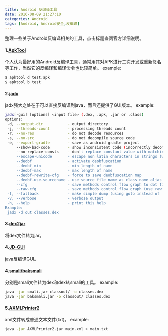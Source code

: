 ```yaml
---
title: Android 反编译工具
date: 2016-08-09 21:27:10
categories: Android
tags: [Android, Android安全,反编译]
---
```

整理一些关于Android反编译相关的工具，点击标题查阅官方详细说明。
#### 1.[ApkTool]
个人认为最好用的Android反编译工具，通常用其对APK进行二次开发或重新签名等工作，当然它的反编译和编译命令也比较简单。
example:
```bash
$ apktool d test.apk
$ apktool b test
```
<!--more-->

#### 2.[jadx]
jadx强大之处在于可以直接反编译到java，而且还提供了GUI版本。
example:
```bash
jadx[-gui] [options] <input file> (.dex, .apk, .jar or .class)
options:
 -d, --output-dir           - output directory
 -j, --threads-count        - processing threads count
 -r, --no-res               - do not decode resources
 -s, --no-src               - do not decompile source code
 -e, --export-gradle        - save as android gradle project
     --show-bad-code        - show inconsistent code (incorrectly decompiled)
     --no-replace-consts    - don't replace constant value with matching constant field
     --escape-unicode       - escape non latin characters in strings (with \u)
     --deobf                - activate deobfuscation
     --deobf-min            - min length of name
     --deobf-max            - max length of name
     --deobf-rewrite-cfg    - force to save deobfuscation map
     --deobf-use-sourcename - use source file name as class name alias
     --cfg                  - save methods control flow graph to dot file
     --raw-cfg              - save methods control flow graph (use raw instructions)
 -f, --fallback             - make simple dump (using goto instead of 'if', 'for', etc)
 -v, --verbose              - verbose output
 -h, --help                 - print this help
Example:
 jadx -d out classes.dex
```
#### 3.[dex2jar]
将dex文件转为jar。
#### 4.[JD-GUI]
java反编译GUI。
#### 4.[smali/baksmali]
分别是smali文件转为dex和dex转smali的工具。
example:
```bash
java -jar smali.jar classout/ -o classes.dex
java -jar baksmali.jar -o classout/ classes.dex
```
#### 5.[AXMLPrinter2]
xml文件转成普通文本文件(txt)。
example:
```bash
java -jar AXMLPrinter2.jar main.xml > main.txt
```

[ApkTool]: https://github.com/iBotPeaches/Apktool
[jadx]: https://github.com/skylot/jadx
[dex2jar]: https://github.com/pxb1988/dex2jar
[JD-GUI]: https://github.com/java-decompiler/jd-gui
[smali/baksmali]: https://github.com/JesusFreke/smali
[AXMLPrinter2]: http://code.google.com/p/android4me/downloads/list